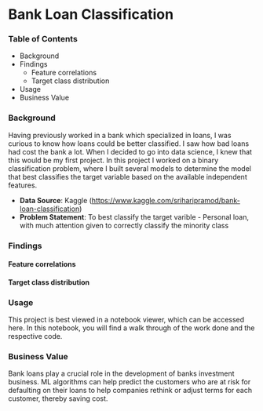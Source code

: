 # Bank Loan Classification
### Table of Contents

- Background
- Findings
  - Feature correlations
  - Target class distribution
- Usage
- Business Value 

### Background

Having previously worked in a bank which specialized in loans, I was curious to know how loans could be better classified. I saw how bad loans had cost the bank a lot. When I decided to go into data science, I knew that this would be my first project.
In this project I worked on a binary classification problem, where I built several models to determine the model that best classifies the target variable based on the available independent features.
- **Data Source**: Kaggle (https://www.kaggle.com/sriharipramod/bank-loan-classification)
- **Problem Statement**: To best classify the target varible - Personal loan, with much attention given to correctly classify the minority class

### Findings

#### Feature correlations

#### Target class distribution

### Usage

This project is best viewed in a notebook viewer, which can be accessed here. In this notebook, you will find a walk through of the work done and the respective code.

### Business Value

Bank loans play a crucial role in the development of banks investment business. ML algorithms can help predict the customers who are at risk for defaulting on their loans to help companies rethink or adjust terms for each customer, thereby saving cost.
